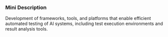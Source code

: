 ### Mini Description

Development of frameworks, tools, and platforms that enable efficient automated testing of AI systems, including test execution environments and result analysis tools.
